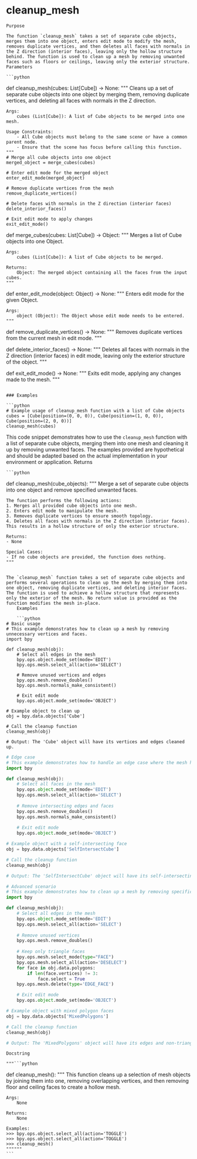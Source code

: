 # cleanup_mesh

    Purpose

    The function `cleanup_mesh` takes a set of separate cube objects, merges them into one object, enters edit mode to modify the mesh, removes duplicate vertices, and then deletes all faces with normals in the Z direction (interior faces), leaving only the hollow structure behind. The function is used to clean up a mesh by removing unwanted faces such as floors or ceilings, leaving only the exterior structure.
    Parameters

    ```python
def cleanup_mesh(cubes: List[Cube]) -> None:
    """
    Cleans up a set of separate cube objects into one object by merging them,
    removing duplicate vertices, and deleting all faces with normals in the Z direction.

    Args:
        cubes (List[Cube]): A list of Cube objects to be merged into one mesh.
    
    Usage Constraints:
        - All Cube objects must belong to the same scene or have a common parent node.
        - Ensure that the scene has focus before calling this function.
    """
    # Merge all cube objects into one object
    merged_object = merge_cubes(cubes)
    
    # Enter edit mode for the merged object
    enter_edit_mode(merged_object)
    
    # Remove duplicate vertices from the mesh
    remove_duplicate_vertices()
    
    # Delete faces with normals in the Z direction (interior faces)
    delete_interior_faces()
    
    # Exit edit mode to apply changes
    exit_edit_mode()

def merge_cubes(cubes: List[Cube]) -> Object:
    """
    Merges a list of Cube objects into one Object.

    Args:
        cubes (List[Cube]): A list of Cube objects to be merged.

    Returns:
        Object: The merged object containing all the faces from the input cubes.
    """

def enter_edit_mode(object: Object) -> None:
    """
    Enters edit mode for the given Object.

    Args:
        object (Object): The Object whose edit mode needs to be entered.
    """

def remove_duplicate_vertices() -> None:
    """
    Removes duplicate vertices from the current mesh in edit mode.
    """

def delete_interior_faces() -> None:
    """
    Deletes all faces with normals in the Z direction (interior faces) in edit mode,
    leaving only the exterior structure of the object.
    """

def exit_edit_mode() -> None:
    """
    Exits edit mode, applying any changes made to the mesh.
    """
```

### Examples

```python
# Example usage of cleanup_mesh function with a list of Cube objects
cubes = [Cube(position=(0, 0, 0)), Cube(position=(1, 0, 0)), Cube(position=(2, 0, 0))]
cleanup_mesh(cubes)
```

This code snippet demonstrates how to use the `cleanup_mesh` function with a list of separate cube objects, merging them into one mesh and cleaning it up by removing unwanted faces. The examples provided are hypothetical and should be adapted based on the actual implementation in your environment or application.
    Returns

    ```python
def cleanup_mesh(cube_objects):
    """
    Merge a set of separate cube objects into one object and remove specified unwanted faces.

    The function performs the following actions:
    1. Merges all provided cube objects into one mesh.
    2. Enters edit mode to manipulate the mesh.
    3. Removes duplicate vertices to ensure smooth topology.
    4. Deletes all faces with normals in the Z direction (interior faces).
    This results in a hollow structure of only the exterior structure.

    Returns:
    - None

    Special Cases:
    - If no cube objects are provided, the function does nothing.
    """
```

The `cleanup_mesh` function takes a set of separate cube objects and performs several operations to clean up the mesh by merging them into one object, removing duplicate vertices, and deleting interior faces. The function is used to achieve a hollow structure that represents only the exterior of the mesh. No return value is provided as the function modifies the mesh in-place.
    Examples

    ```python
# Basic usage
# This example demonstrates how to clean up a mesh by removing unnecessary vertices and faces.
import bpy

def cleanup_mesh(obj):
    # Select all edges in the mesh
    bpy.ops.object.mode_set(mode='EDIT')
    bpy.ops.mesh.select_all(action='SELECT')
    
    # Remove unused vertices and edges
    bpy.ops.mesh.remove_doubles()
    bpy.ops.mesh.normals_make_consistent()
    
    # Exit edit mode
    bpy.ops.object.mode_set(mode='OBJECT')

# Example object to clean up
obj = bpy.data.objects['Cube']

# Call the cleanup function
cleanup_mesh(obj)

# Output: The 'Cube' object will have its vertices and edges cleaned up.
```

```python
# Edge case
# This example demonstrates how to handle an edge case where the mesh has a self-intersecting face.
import bpy

def cleanup_mesh(obj):
    # Select all faces in the mesh
    bpy.ops.object.mode_set(mode='EDIT')
    bpy.ops.mesh.select_all(action='SELECT')
    
    # Remove intersecting edges and faces
    bpy.ops.mesh.remove_doubles()
    bpy.ops.mesh.normals_make_consistent()
    
    # Exit edit mode
    bpy.ops.object.mode_set(mode='OBJECT')

# Example object with a self-intersecting face
obj = bpy.data.objects['SelfIntersectCube']

# Call the cleanup function
cleanup_mesh(obj)

# Output: The 'SelfIntersectCube' object will have its self-intersecting face removed.
```

```python
# Advanced scenario
# This example demonstrates how to clean up a mesh by removing specific types of vertices and faces.
import bpy

def cleanup_mesh(obj):
    # Select all edges in the mesh
    bpy.ops.object.mode_set(mode='EDIT')
    bpy.ops.mesh.select_all(action='SELECT')
    
    # Remove unused vertices
    bpy.ops.mesh.remove_doubles()
    
    # Keep only triangle faces
    bpy.ops.mesh.select_mode(type="FACE")
    bpy.ops.mesh.select_all(action='DESELECT')
    for face in obj.data.polygons:
        if len(face.vertices) != 3:
            face.select = True
    bpy.ops.mesh.delete(type='EDGE_FACE')

    # Exit edit mode
    bpy.ops.object.mode_set(mode='OBJECT')

# Example object with mixed polygon faces
obj = bpy.data.objects['MixedPolygons']

# Call the cleanup function
cleanup_mesh(obj)

# Output: The 'MixedPolygons' object will have its edges and non-triangle faces removed.
```
    Docstring

    """```python
def cleanup_mesh():
    """
    This function cleans up a selection of mesh objects by joining them into one,
    removing overlapping vertices, and then removing floor and ceiling faces to create
    a hollow mesh.

    Args:
        None

    Returns:
        None

    Examples:
    >>> bpy.ops.object.select_all(action='TOGGLE')
    >>> bpy.ops.object.select_all(action='TOGGLE')
    >>> cleanup_mesh()
    """"""
    ```